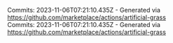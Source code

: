 Commits: 2023-11-06T07:21:10.435Z - Generated via https://github.com/marketplace/actions/artificial-grass
<br>
Commits: 2023-11-06T07:21:10.435Z - Generated via https://github.com/marketplace/actions/artificial-grass
<br>
